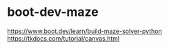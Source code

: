 # boot-dev-maze

https://www.boot.dev/learn/build-maze-solver-python
https://tkdocs.com/tutorial/canvas.html
